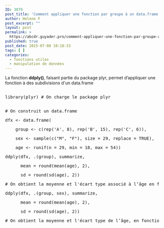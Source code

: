 ```yaml
---
ID: 3079
post_title: 'Comment appliquer une fonction par groupe à un data.frame et retourner un data.frame ? : ddply'
author: Helene F
post_excerpt: ""
layout: post
permalink: >
  https://abcdr.guyader.pro/comment-appliquer-une-fonction-par-groupe-a-un-data-frame-et-retourner-un-data-frame-ddply/
published: true
post_date: 2015-07-08 10:18:33
tags: [ ]
categories:
  - fonctions utiles
  - manipulation de données
---
```

<p>La fonction <b>ddply()</b>, faisant partie du package plyr, permet d’appliquer une fonction à des subdivisions d'un data.frame</p><p> <pre lang='rsplus'><br />library(plyr) # On charge le package plyr</p><p><br /># On construit un data.frame</p><p>dfx &lt;- data.frame(</p><p>    group &lt;- c(rep('A', 8), rep('B', 15), rep('C', 6)),</p><p>    sex &lt;- sample(c("M", "F"), size = 29, replace = TRUE),</p><p>    age &lt;- runif(n = 29, min = 18, max = 54))</p><p></p><p>ddply(dfx, .(group), summarize,</p><p>      mean = round(mean(age), 2),</p><p>      sd = round(sd(age), 2))</p><p># On obtient la moyenne et l'écart type associé à l’âge en fonction du groupe</p><p></p><p>ddply(dfx, .(group, sex), summarize,</p><p>      mean = round(mean(age), 2),</p><p>      sd = round(sd(age), 2))</p><p># On obtient la moyenne et l'écart type de l’âge, en fonction du groupe et du sexe<br /> </pre>   </p>